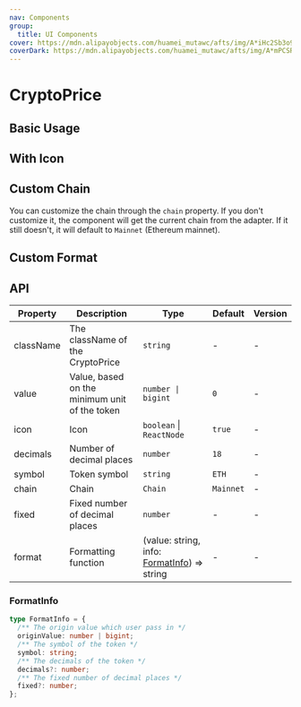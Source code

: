 ```yaml
---
nav: Components
group:
  title: UI Components
cover: https://mdn.alipayobjects.com/huamei_mutawc/afts/img/A*iHc2Sb3o9I4AAAAAAAAAAAAADlrGAQ/original
coverDark: https://mdn.alipayobjects.com/huamei_mutawc/afts/img/A*mPCSRr0ymHgAAAAAAAAAAAAADlrGAQ/original
---
```


# CryptoPrice

## Basic Usage

<code src="./demos/basic.tsx"></code>

## With Icon

<code src="./demos/icon.tsx"></code>

## Custom Chain

You can customize the chain through the `chain` property. If you don't customize it, the component will get the current chain from the adapter. If it still doesn't, it will default to `Mainnet` (Ethereum mainnet).

<code src="./demos/custom-chain.tsx"></code>

## Custom Format

<code src="./demos/format.tsx"></code>

## API

| Property | Description | Type | Default | Version |
| --- | --- | --- | --- | --- |
| className | The className of the CryptoPrice | `string` | - | - |
| value | Value, based on the minimum unit of the token | `number \| bigint` | `0` | - |
| icon | Icon | `boolean` \| `ReactNode` | `true` | - |
| decimals | Number of decimal places | `number` | `18` | - |
| symbol | Token symbol | `string` | `ETH` | - |
| chain | Chain | `Chain` | `Mainnet` | - |
| fixed | Fixed number of decimal places | `number` | - | - |
| format | Formatting function | (value: string, info: [FormatInfo](#formatinfo)) => string | - | - |

### FormatInfo

```typescript
type FormatInfo = {
  /** The origin value which user pass in */
  originValue: number | bigint;
  /** The symbol of the token */
  symbol: string;
  /** The decimals of the token */
  decimals?: number;
  /** The fixed number of decimal places */
  fixed?: number;
};
```
